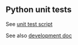## Python unit tests

See [unit test script](https://github.com/JrGoodle/clowder/blob/master/scripts/test_utilities.sh)

See also [development doc](https://github.com/JrGoodle/clowder/blob/master/docs/development.md)
